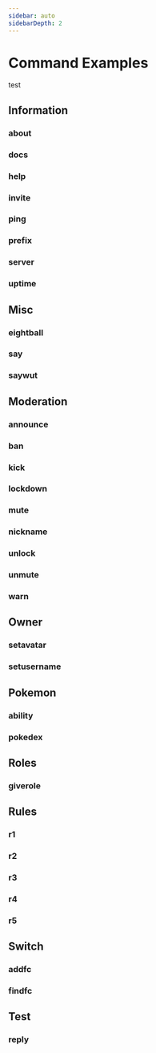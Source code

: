 ```yaml
---
sidebar: auto
sidebarDepth: 2
---
```


# Command Examples
test
## Information
### about
### docs
### help
### invite
### ping
### prefix
### server
### uptime 

## Misc
### eightball
### say
### saywut 

## Moderation
### announce
### ban
### kick
### lockdown
### mute
### nickname
### unlock
### unmute
### warn

## Owner
### setavatar
### setusername

## Pokemon
### ability
### pokedex

## Roles
### giverole

## Rules
### r1
### r2
### r3
### r4
### r5

## Switch
### addfc
### findfc

## Test
### reply